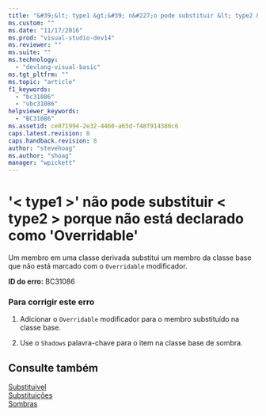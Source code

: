 ```yaml
---
title: "&#39;&lt; type1 &gt;&#39; n&#227;o pode substituir &lt; type2 &gt; porque n&#227;o est&#225; declarado como &#39;Overridable&#39; | Microsoft Docs"
ms.custom: ""
ms.date: "11/17/2016"
ms.prod: "visual-studio-dev14"
ms.reviewer: ""
ms.suite: ""
ms.technology: 
  - "devlang-visual-basic"
ms.tgt_pltfrm: ""
ms.topic: "article"
f1_keywords: 
  - "bc31086"
  - "vbc31086"
helpviewer_keywords: 
  - "BC31086"
ms.assetid: ce071994-2e32-4460-a65d-f48f914386c6
caps.latest.revision: 8
caps.handback.revision: 8
author: "stevehoag"
ms.author: "shoag"
manager: "wpickett"
---
```

# &#39;&lt; type1 &gt;&#39; n&#227;o pode substituir &lt; type2 &gt; porque n&#227;o est&#225; declarado como &#39;Overridable&#39;
Um membro em uma classe derivada substitui um membro da classe base que não está marcado com o `Overridable` modificador.  
  
 **ID do erro:** BC31086  
  
### Para corrigir este erro  
  
1.  Adicionar o `Overridable` modificador para o membro substituído na classe base.  
  
2.  Use o `Shadows` palavra\-chave para o item na classe base de sombra.  
  
## Consulte também  
 [Substituível](../../visual-basic/language-reference/modifiers/overridable.md)   
 [Substituições](../../visual-basic/language-reference/modifiers/overrides.md)   
 [Sombras](../../visual-basic/language-reference/modifiers/shadows.md)